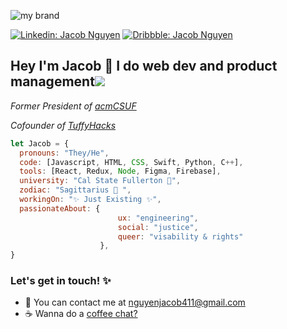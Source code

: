 


![my brand](https://cdn.discordapp.com/attachments/746268983778607128/884673368094310450/unknown.png)

[![Linkedin: Jacob Nguyen](https://img.shields.io/badge/-Jacob_Nguyen-blue?style=flat-square&logo=Linkedin&logoColor=white&link=https://www.linkedin.com/in/jacob/)](https://www.linkedin.com/in/jacob-nguyen-they-them-899b80194/)
[![Dribbble: Jacob Nguyen](https://img.shields.io/badge/-Jacob_Nguyen-ff69b4?style=flat-square&logo=Dribbble&logoColor=white&link=https://www.linkedin.com/in/jacob/)](https://dribbble.com/nguyenjac)

<h2 style="font-weight:bold"> Hey I'm Jacob 👋 I do web dev and product management<img src="https://cdn.discordapp.com/attachments/746268983778607128/812611014142984253/ezgif.com-gif-maker_6.gif"> </h3>

<p><em>Former President of <a href="https://acmcsuf.com/">acmCSUF</a></em></p>
<p><em>Cofounder of <a href="https://tuffyhacks.com//">TuffyHacks</a></em></p>


```javascript
let Jacob = {
  pronouns: "They/He",
  code: [Javascript, HTML, CSS, Swift, Python, C++],
  tools: [React, Redux, Node, Figma, Firebase],
  university: "Cal State Fullerton 🐘",
  zodiac: "Sagittarius 🏹 ",
  workingOn: "✨ Just Existing ✨",
  passionateAbout: {
                        ux: "engineering",
                        social: "justice",
                        queer: "visability & rights"
                    },
}
```
<h3 style="font-weight:bold">Let's get in touch! ✨ </h3>
<ul>
    <li>💌 You can contact me at <a href="mailto:nguyenjacob411@gmail.com">nguyenjacob411@gmail.com</a></li>
    <li>☕️ Wanna do a <a href="https://calendly.com/nguyenjacob411">coffee chat?</a></li>
</ul>


